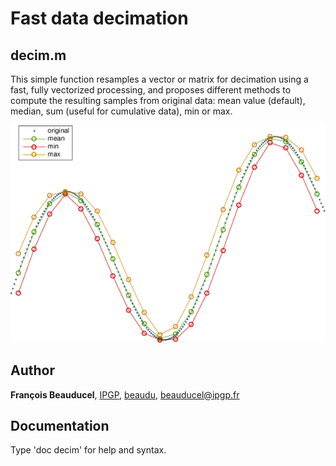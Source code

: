 # Fast data decimation

## decim.m

This simple function resamples a vector or matrix for decimation using a fast, fully vectorized processing, and proposes different methods to compute the resulting samples from original data: mean value (default), median, sum (useful for cumulative data), min or max.

![](decim_example.png)


## Author
**François Beauducel**, [IPGP](www.ipgp.fr), [beaudu](https://github.com/beaudu), beauducel@ipgp.fr 

## Documentation
Type 'doc decim' for help and syntax.

